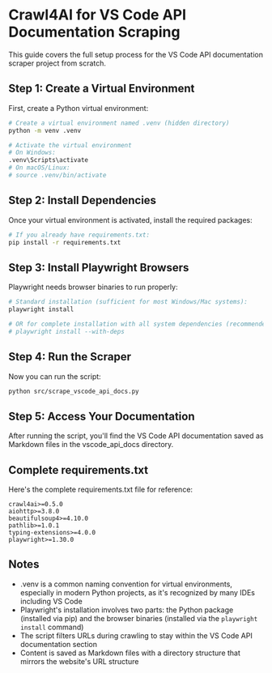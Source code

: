 # Crawl4AI for VS Code API Documentation Scraping

This guide covers the full setup process for the VS Code API documentation scraper project from scratch.

## Step 1: Create a Virtual Environment

First, create a Python virtual environment:

```bash
# Create a virtual environment named .venv (hidden directory)
python -m venv .venv

# Activate the virtual environment
# On Windows:
.venv\Scripts\activate
# On macOS/Linux:
# source .venv/bin/activate
```

## Step 2: Install Dependencies

Once your virtual environment is activated, install the required packages:

```bash
# If you already have requirements.txt:
pip install -r requirements.txt
```

## Step 3: Install Playwright Browsers

Playwright needs browser binaries to run properly:

```bash
# Standard installation (sufficient for most Windows/Mac systems):
playwright install

# OR for complete installation with all system dependencies (recommended for Linux/Docker):
# playwright install --with-deps
```

## Step 4: Run the Scraper

Now you can run the script:

```bash
python src/scrape_vscode_api_docs.py
```

## Step 5: Access Your Documentation

After running the script, you'll find the VS Code API documentation saved as Markdown files in the vscode_api_docs directory.

## Complete requirements.txt

Here's the complete requirements.txt file for reference:

```text
crawl4ai>=0.5.0
aiohttp>=3.8.0
beautifulsoup4>=4.10.0
pathlib>=1.0.1
typing-extensions>=4.0.0
playwright>=1.30.0
```

## Notes

- .venv is a common naming convention for virtual environments, especially in modern Python projects, as it's recognized by many IDEs including VS Code
- Playwright's installation involves two parts: the Python package (installed via pip) and the browser binaries (installed via the `playwright install` command)
- The script filters URLs during crawling to stay within the VS Code API documentation section
- Content is saved as Markdown files with a directory structure that mirrors the website's URL structure
